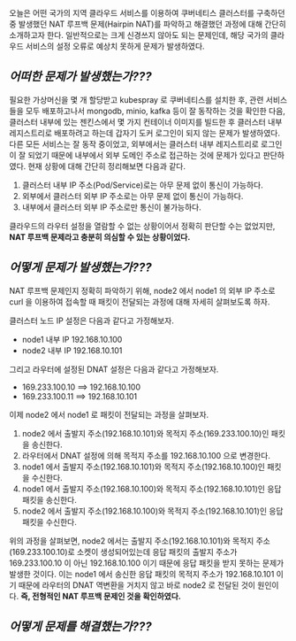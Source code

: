 오늘은 어떤 국가의 지역 클라우드 서비스를 이용하여 쿠버네티스 클러스터를 구축하던 중 발생했던 NAT 루프백 문제(Hairpin NAT)를 파악하고 해결했던 과정에 대해 간단히 소개하고자 한다. 일반적으로는 크게 신경쓰지 않아도 되는 문제인데, 해당 국가의 클라우드 서비스의 설정 오류로 예상치 못하게 문제가 발생하였다.

## _어떠한 문제가 발생했는가???_

필요한 가상머신을 몇 개 할당받고 kubespray 로 쿠버네티스를 설치한 후, 관련 서비스들을 모두 배포하고나서 mongodb, minio, kafka 등이 잘 동작하는 것을 확인한 다음, 클러스터 내부에 있는 젠킨스에서 몇 가지 컨테이너 이미지를 빌드한 후 클러스터 내부 레지스트리로 배포하려고 하는데 갑자기 도커 로그인이 되지 않는 문제가 발생하였다. 다른 모든 서비스는 잘 동작 중이었고, 외부에서는 클러스터 내부 레지스트리로 로그인이 잘 되었기 때문에 내부에서 외부 도메인 주소로 접근하는 것에 문제가 있다고 판단하였다. 현재 상황에 대해 간단히 정리해보면 다음과 같다.

1. 클러스터 내부 IP 주소(Pod/Service)로는 아무 문제 없이 통신이 가능하다.
2. 외부에서 클러스터 외부 IP 주소로는 아무 문제 없이 통신이 가능하다.
3. 내부에서 클러스터 외부 IP 주소로만 통신이 불가능하다.

클라우드의 라우터 설정을 열람할 수 없는 상황이어서 정확히 판단할 수는 없었지만, **NAT 루프백 문제라고 충분히 의심할 수 있는 상황이었다.**

## _어떻게 문제가 발생했는가???_

NAT 루프백 문제인지 정확히 파악하기 위해, node2 에서 node1 의 외부 IP 주소로 curl 을 이용하여 접속할 때 패킷이 전달되는 과정에 대해 자세히 살펴보도록 하자.

클러스터 노드 IP 설정은 다음과 같다고 가정해보자.

- node1 내부 IP 192.168.10.100
- node2 내부 IP 192.168.10.101

그리고 라우터에 설정된 DNAT 설정은 다음과 같다고 가정해보자.

- 169.233.100.10 ==> 192.168.10.100
- 169.233.100.11 ==> 192.168.10.101

이제 node2 에서 node1 로 패킷이 전달되는 과정을 살펴보자.

1. node2 에서 출발지 주소(192.168.10.101)와 목적지 주소(169.233.100.10)인 패킷을 송신한다.
2. 라우터에서 DNAT 설정에 의해 목적지 주소를 192.168.10.100 으로 변경한다.
3. node1 에서 출발지 주소(192.168.10.101)와 목적지 주소(192.168.10.100)인 패킷을 수신한다.
4. node1 에서 출발지 주소(192.168.10.100)와 목적지 주소(192.168.10.101)인 응답 패킷을 송신한다.
5. node2 에서 출발지 주소(192.168.10.100)와 목적지 주소(192.168.10.101)인 응답 패킷을 수신한다.

위의 과정을 살펴보면, node2 에서는 출발지 주소(192.168.10.101)와 목적지 주소(169.233.100.10)로 소켓이 생성되어있는데 응답 패킷의 출발지 주소가 169.233.100.10 이 아닌 192.168.10.100 이기 때문에 응답 패킷을 받지 못하는 문제가 발생한 것이다. 이는 node1 에서 송신한 응답 패킷의 목적지 주소가 192.168.10.101 이기 때문에 라우터의 DNAT 역변환을 거치지 않고 바로 node2 로 전달된 것이 원인이다. **즉, 전형적인 NAT 루프백 문제인 것을 확인하였다.**

## _어떻게 문제를 해결했는가???_
